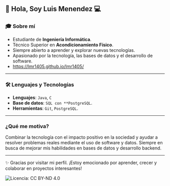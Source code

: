 ## 👋 Hola, Soy Luis Menendez 💻

### 🎓 Sobre mí
- Estudiante de **Ingeniería Informática**.
- Técnico Superior en **Acondicionamiento Físico**.
- Siempre abierto a aprender y explorar nuevas tecnologías.
- Apasionado por la tecnología, las bases de datos y el desarrollo de software.
- https://lmr1405.github.io/lmr1405/

---

### 🛠️ Lenguajes y Tecnologías
- **Lenguajes**: `Java`, `C`
- **Base de datos**: `SQL con **PostgreSQL`.
- **Herramientas**: `Git`, `PostgreSQL`.

---

<!--
### 🌐 Encuéntrame en:
- [LinkedIn](#) *()*

---
-->
### ¿Qué me motiva?
Combinar la tecnología con el impacto positivo en la sociedad y ayudar a resolver problemas reales mediante el uso de software y datos. Siempre en busca de mejorar mis habilidades en bases de datos y desarrollo backend.

---

✨ Gracias por visitar mi perfil. ¡Estoy emocionado por aprender, crecer y colaborar en proyectos interesantes!


![Licencia: CC BY-ND 4.0](https://img.shields.io/badge/Licencia-CC%20BY--ND%204.0-blue)
